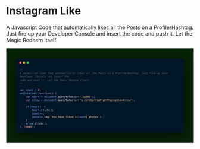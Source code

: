 # Instagram Like

A Javascript Code that automatically likes all the Posts on a Profile/Hashtag. Just fire up your Developer Console and insert the
code and push it. Let the Magic Redeem itself.

![image](instagramLike.png)
